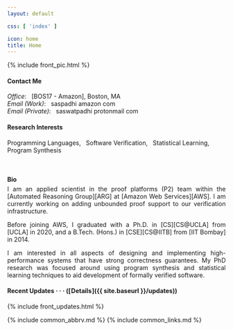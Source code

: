 ```yaml
---
layout: default

css: [ 'index' ]

icon: home
title: Home
---
```


<div class='pure-g'>

<div class='pure-u-1 pure-u-sm-1-2 pure-u-md-13-24 top-left'> {% include front_pic.html %} </div>

<div class='pure-u-1 pure-u-sm-1-2 pure-u-md-11-24 top-right' markdown='1'>

#### <i class='far fa-fw fa-sm fa-paper-plane'></i> Contact Me

<p class='indented' markdown='1'>
    <em>Office</em>: &nbsp; [BOS17 - Amazon], Boston, MA
    <br>
    <em>Email (Work)</em>: &nbsp; saspadhi <i class='fas fa-fw fa-sm fa-at'></i> amazon <i class='fas fa-fw fa-xs fa-circle' style='font-size: 0.5em; vertical-align: 25%;'></i> com
    <br>
    <em>Email (Private)</em>: &nbsp; saswatpadhi <i class='fas fa-fw fa-sm fa-at'></i> protonmail <i class='fas fa-fw fa-xs fa-circle' style='font-size: 0.5em; vertical-align: 25%;'></i> com
</p>

#### <i class='fas fa-fw fa-sm fa-glasses'></i> Research Interests

<p>
    Programming Languages, &nbsp; Software Verification, &nbsp; Statistical Learning, &nbsp; Program Synthesis
</p>

</div>
<br>
<div class='pure-u-1 pure-u-md-13-24 bot-left' markdown='1'>

#### <i class='fas fa-fw fa-sm fa-user'></i> Bio

<div class='pure-g' style='text-align: justify; margin-top: -1em'>
<div class='pure-u-1 pure-u-md-22-24' markdown='1'>

I am an <span class='color-medium-accent'>applied scientist</span> in the proof platforms (P2) team
within the [Automated Reasoning Group][ARG] at [Amazon Web Services][AWS].
I am currently working on adding unbounded proof support to our verification infrastructure.

Before joining AWS, I graduated with a Ph.D. in [CS][CS@UCLA] from [UCLA] in 2020,
and a B.Tech. (Hons.) in [CSE][CS@IITB] from [IIT Bombay] in 2014.

I am interested in all aspects of
<span class='color-highlight'>designing and implementing high-performance systems
that have strong correctness guarantees</span>.
My PhD research was focused around using program synthesis and statistical learning techniques
to aid development of formally verified software.

</div>
</div>

</div>
<div class='pure-u-1 pure-u-md-11-24 bot-right' markdown='1'>

#### <i class='far fa-fw fa-sm fa-clock'></i> Recent Updates *&middot; &middot; &middot;* ([&#x200a;Details&#x200a;]({{ site.baseurl }}/updates))

{% include front_updates.html %}

</div>
</div>

{% include common_abbrv.md %}
{% include common_links.md %}

[BOS17 - Amazon]:        https://www.google.com/maps/place/BOS17+-+Amazon/@42.3500003,-71.0511696,15z/data=!4m5!3m4!1s0x0:0x4c0f5065bae455b2!8m2!3d42.3500003!4d-71.0511696
[formal specifications]: https://en.wikipedia.org/wiki/Formal_specification
[invariants]:            https://en.wikipedia.org/wiki/Invariant_(mathematics)#Invariants_in_computer_science
